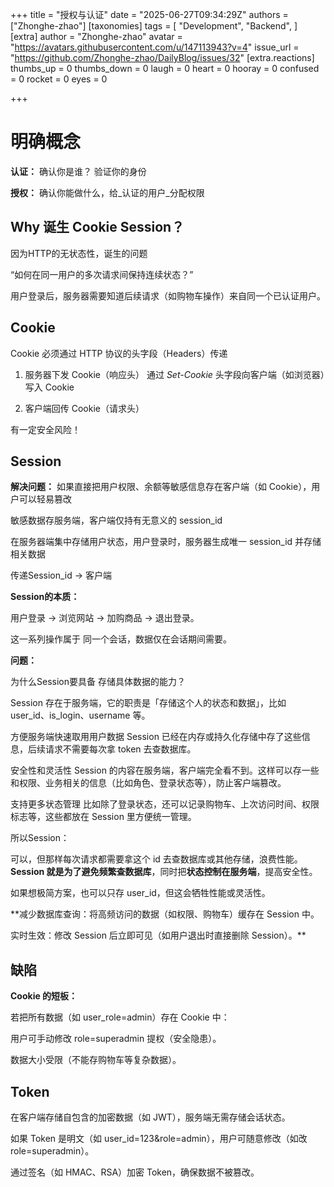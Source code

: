 
+++
title = "授权与认证"
date = "2025-06-27T09:34:29Z"
authors = ["Zhonghe-zhao"]
[taxonomies]
tags = [ "Development",  "Backend", ]
[extra]
author = "Zhonghe-zhao"
avatar = "https://avatars.githubusercontent.com/u/147113943?v=4"
issue_url = "https://github.com/Zhonghe-zhao/DailyBlog/issues/32"
[extra.reactions]
thumbs_up = 0
thumbs_down = 0
laugh = 0
heart = 0
hooray = 0
confused = 0
rocket = 0
eyes = 0

+++

# 明确概念

**认证：** 确认你是谁？ 验证你的身份

**授权：** 确认你能做什么，给_认证的用户_分配权限

## Why 诞生 Cookie Session？

因为HTTP的无状态性，诞生的问题 

“如何在同一用户的多次请求间保持连续状态？”

用户登录后，服务器需要知道后续请求（如购物车操作）来自同一个已认证用户。

## Cookie

Cookie 必须通过 HTTP 协议的头字段（Headers）传递

1. 服务器下发 Cookie（响应头）
通过 _Set-Cookie_ 头字段向客户端（如浏览器）写入 Cookie

2. 客户端回传 Cookie（请求头）

有一定安全风险！

## Session

**解决问题：**  如果直接把用户权限、余额等敏感信息存在客户端（如 Cookie），用户可以轻易篡改

敏感数据存服务端，客户端仅持有无意义的 session_id

在服务器端集中存储用户状态，用户登录时，服务器生成唯一 session_id 并存储相关数据

传递Session_id -> 客户端

**Session的本质：** 

用户登录 → 浏览网站 → 加购商品 → 退出登录。

这一系列操作属于 同一个会话，数据仅在会话期间需要。

**问题：**

为什么Session要具备 存储具体数据的能力？

Session 存在于服务端，它的职责是「存储这个人的状态和数据」，比如 user_id、is_login、username 等。

方便服务端快速取用用户数据
Session 已经在内存或持久化存储中存了这些信息，后续请求不需要每次拿 token 去查数据库。

安全性和灵活性
Session 的内容在服务端，客户端完全看不到。这样可以存一些和权限、业务相关的信息（比如角色、登录状态等），防止客户端篡改。

支持更多状态管理
比如除了登录状态，还可以记录购物车、上次访问时间、权限标志等，这些都放在 Session 里方便统一管理。

所以Session：

可以，但那样每次请求都需要拿这个 id 去查数据库或其他存储，浪费性能。**Session 就是为了避免频繁查数据库**，同时把**状态控制在服务端**，提高安全性。

如果想极简方案，也可以只存 user_id，但这会牺牲性能或灵活性。

**减少数据库查询：将高频访问的数据（如权限、购物车）缓存在 Session 中。

实时生效：修改 Session 后立即可见（如用户退出时直接删除 Session）。**


## 缺陷

**Cookie 的短板：**

若把所有数据（如 user_role=admin）存在 Cookie 中：

用户可手动修改 role=superadmin 提权（安全隐患）。

数据大小受限（不能存购物车等复杂数据）。

## Token

在客户端存储自包含的加密数据（如 JWT），服务端无需存储会话状态。

如果 Token 是明文（如 user_id=123&role=admin），用户可随意修改（如改 role=superadmin）。

通过签名（如 HMAC、RSA）加密 Token，确保数据不被篡改。



